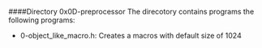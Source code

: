 ####Directory 0x0D-preprocessor
The direcotory contains programs the following programs:
* 0-object_like_macro.h: Creates a macros with default size of 1024

